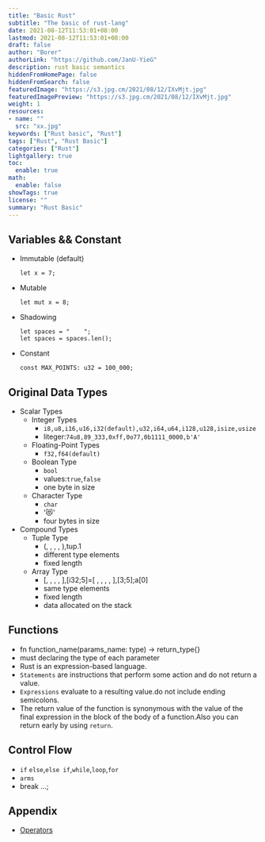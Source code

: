 ```yaml
---
title: "Basic Rust"
subtitle: "The basic of rust-lang"
date: 2021-08-12T11:53:01+08:00
lastmod: 2021-08-12T11:53:01+08:00
draft: false
author: "Borer"
authorLink: "https://github.com/JanU-YieG"
description: rust basic semantics
hiddenFromHomePage: false
hiddenFromSearch: false
featuredImage: "https://s3.jpg.cm/2021/08/12/IXvMjt.jpg"
featuredImagePreview: "https://s3.jpg.cm/2021/08/12/IXvMjt.jpg"
weight: 1
resources:
- name: ""
  src: "xx.jpg"
keywords: ["Rust basic", "Rust"]
tags: ["Rust", "Rust Basic"]
categories: ["Rust"]
lightgallery: true
toc:
  enable: true
math:
  enable: false
showTags: true
license: ""
summary: "Rust Basic"
---
```


<!--more-->
## Variables && Constant
- Immutable (default)
    ```
    let x = 7;
    ```
- Mutable
    ```
    let mut x = 8;
    ```
- Shadowing
    ```
    let spaces = "    ";
    let spaces = spaces.len();
    ```
- Constant
    ```
    const MAX_POINTS: u32 = 100_000;
    ```

## Original Data Types
- Scalar Types
    - Integer Types
        - `i8,u8,i16,u16,i32(default),u32,i64,u64,i128,u128,isize,usize`
        - liteger:`74u8,89_333,0xff,0o77,0b1111_0000,b'A'`
    - Floating-Point Types
        - `f32,f64(default)`
    - Boolean Type
        - `bool`
        - values:`true`,`false`
        - one byte in size
    - Character Type
        - `char`
        - '😻'
        - four bytes in size
- Compound Types
    - Tuple Type
        - (, , , , ),tup.1
        - different type elements
        - fixed length
    - Array Type
        - [, , , , ],[i32;5]=[ , , , , ],[3;5];a[0]
        - same type elements
        - fixed length
        - data allocated on the stack

## Functions
- fn function_name(params_name: type) -> return_type{}
- must declaring the type of each parameter
- Rust is an expression-based language.
- `Statements` are instructions that perform some action and do not return a value.
- `Expressions` evaluate to a resulting value.do not include ending semicolons.
- The return value of the function is synonymous with the value of the final expression in the block of the body of a function.Also you can return early by using `return`.

## Control Flow
- `if` `else`,`else if`,`while`,`loop`,`for`
- `arms`
- break ...;

## Appendix
- [Operators](https://doc.rust-lang.org/book/appendix-02-operators.html)
